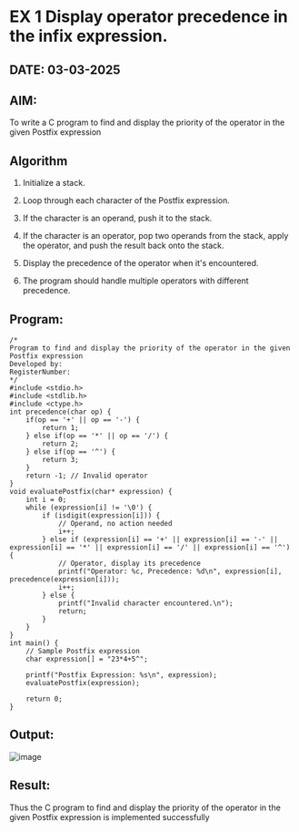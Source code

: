 # EX 1 Display operator precedence in the infix expression.
## DATE: 03-03-2025
## AIM:
To write a C program to find and display the priority of the operator in the given Postfix expression

## Algorithm
1. Initialize a stack.

2. Loop through each character of the Postfix expression.

3. If the character is an operand, push it to the stack.

4. If the character is an operator, pop two operands from the stack, apply the operator, and push the result back onto the stack.

5. Display the precedence of the operator when it's encountered.

6. The program should handle multiple operators with different precedence.

## Program:
```
/*
Program to find and display the priority of the operator in the given Postfix expression
Developed by: 
RegisterNumber:  
*/
#include <stdio.h>
#include <stdlib.h>
#include <ctype.h>
int precedence(char op) {
    if(op == '+' || op == '-') {
        return 1;
    } else if(op == '*' || op == '/') {
        return 2;
    } else if(op == '^') {
        return 3;
    }
    return -1; // Invalid operator
}
void evaluatePostfix(char* expression) {
    int i = 0;
    while (expression[i] != '\0') {
        if (isdigit(expression[i])) {
            // Operand, no action needed
            i++;
        } else if (expression[i] == '+' || expression[i] == '-' || expression[i] == '*' || expression[i] == '/' || expression[i] == '^') {
            // Operator, display its precedence
            printf("Operator: %c, Precedence: %d\n", expression[i], precedence(expression[i]));
            i++;
        } else {
            printf("Invalid character encountered.\n");
            return;
        }
    }
}
int main() {
    // Sample Postfix expression
    char expression[] = "23*4+5^";
    
    printf("Postfix Expression: %s\n", expression);
    evaluatePostfix(expression);

    return 0;
}
```

## Output:
![image](https://github.com/user-attachments/assets/98b5b3f0-d798-4190-8fbe-b32818c06571)


## Result:
Thus the C program to find and display the priority of the operator in the given Postfix expression is implemented successfully
